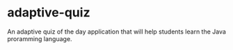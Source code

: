 # adaptive-quiz
An adaptive quiz of the day application that will help students learn the Java proramming language.
